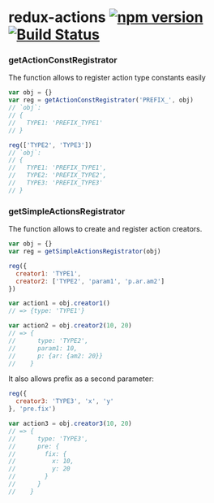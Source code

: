 # redux-actions [![npm version](https://badge.fury.io/js/%40evoja%2Fredux-actions.svg)](https://badge.fury.io/js/%40evoja%2Fredux-actions) [![Build Status](https://travis-ci.org/evoja/redux-actions.png)](https://travis-ci.org/evoja/redux-actions)


### getActionConstRegistrator
The function allows to register action type constants easily

```js
var obj = {}
var reg = getActionConstRegistrator('PREFIX_', obj)
// `obj`:
// {
//   TYPE1: 'PREFIX_TYPE1'
// }

reg(['TYPE2', 'TYPE3'])
// `obj`:
// {
//   TYPE1: 'PREFIX_TYPE1',
//   TYPE2: 'PREFIX_TYPE2',
//   TYPE3: 'PREFIX_TYPE3'
// }
```

### getSimpleActionsRegistrator
The function allows to create and register action creators.

```js
var obj = {}
var reg = getSimpleActionsRegistrator(obj)

reg({
  creator1: 'TYPE1',
  creator2: ['TYPE2', 'param1', 'p.ar.am2']
})

var action1 = obj.creator1()
// => {type: 'TYPE1'}

var action2 = obj.creator2(10, 20)
// => {
//      type: 'TYPE2',
//      param1: 10,
//      p: {ar: {am2: 20}}
//    }
```

It also allows prefix as a second parameter:

```js
reg({
  creator3: 'TYPE3', 'x', 'y'
}, 'pre.fix')

var action3 = obj.creator3(10, 20)
// => {
//      type: 'TYPE3',
//      pre: {
//        fix: {
//          x: 10,
//          y: 20
//        }
//      }
//    }
```

